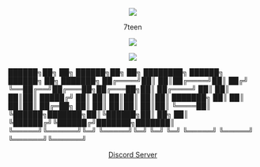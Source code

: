 <p align="center">  
<img src="https://media.discordapp.net/attachments/813341662545313832/813343404507267092/pokemon_pixel.gif">
</p>
<p align="center">
    7teen
<p align="center">  
<img src="https://komarev.com/ghpvc/?username=17teen&color=grey">
</p>
    <p align="center">
  <img src="https://cdn.discordapp.com/attachments/1131309406013886567/1131586071931666503/Screenshot_6.png"/>
</p>
<p align="center">

 ██████╗██╗     ██╗ ██████╗██╗  ██╗    ████████╗ ██████╗  ██████╗ ██╗     ███████╗
██╔════╝██║     ██║██╔════╝██║ ██╔╝    ╚══██╔══╝██╔═══██╗██╔═══██╗██║     ██╔════╝
██║     ██║     ██║██║     █████╔╝        ██║   ██║   ██║██║   ██║██║     ███████╗
██║     ██║     ██║██║     ██╔═██╗        ██║   ██║   ██║██║   ██║██║     ╚════██║
╚██████╗███████╗██║╚██████╗██║  ██╗       ██║   ╚██████╔╝╚██████╔╝███████╗███████║
 ╚═════╝╚══════╝╚═╝ ╚═════╝╚═╝  ╚═╝       ╚═╝    ╚═════╝  ╚═════╝ ╚══════╝╚══════╝
                                                                                  

<p align="center">
    <a href="https://discord.gg/C8sh5YTPTS">Discord Server</a>
